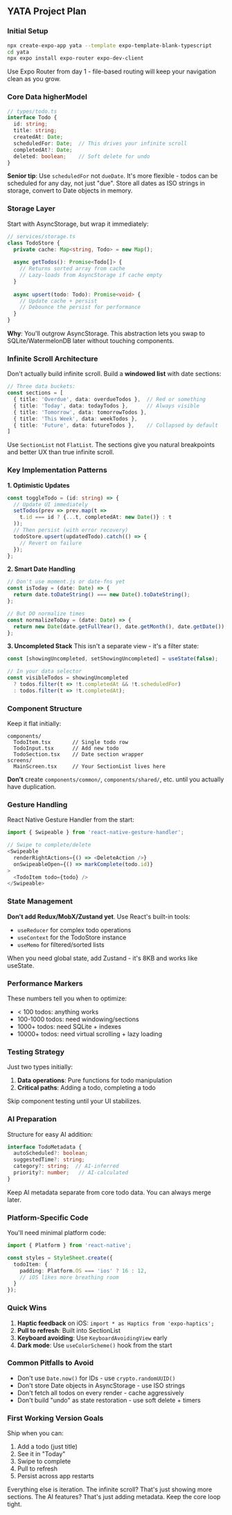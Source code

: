 ## YATA Project Plan

### Initial Setup
```bash
npx create-expo-app yata --template expo-template-blank-typescript
cd yata
npx expo install expo-router expo-dev-client
```

Use Expo Router from day 1 - file-based routing will keep your navigation clean as you grow.

### Core Data  higherModel
```typescript
// types/todo.ts
interface Todo {
  id: string;
  title: string;
  createdAt: Date;
  scheduledFor: Date;  // This drives your infinite scroll
  completedAt?: Date;
  deleted: boolean;    // Soft delete for undo
}
```

**Senior tip**: Use `scheduledFor` not `dueDate`. It's more flexible - todos can be scheduled for any day, not just "due". Store all dates as ISO strings in storage, convert to Date objects in memory.

### Storage Layer
Start with AsyncStorage, but wrap it immediately:

```typescript
// services/storage.ts
class TodoStore {
  private cache: Map<string, Todo> = new Map();
  
  async getTodos(): Promise<Todo[]> {
    // Returns sorted array from cache
    // Lazy-loads from AsyncStorage if cache empty
  }
  
  async upsert(todo: Todo): Promise<void> {
    // Update cache + persist
    // Debounce the persist for performance
  }
}
```

**Why**: You'll outgrow AsyncStorage. This abstraction lets you swap to SQLite/WatermelonDB later without touching components.

### Infinite Scroll Architecture

Don't actually build infinite scroll. Build a **windowed list** with date sections:

```typescript
// Three data buckets:
const sections = [
  { title: 'Overdue', data: overdueTodos },  // Red or something
  { title: 'Today', data: todayTodos },      // Always visible
  { title: 'Tomorrow', data: tomorrowTodos },
  { title: 'This Week', data: weekTodos },
  { title: 'Future', data: futureTodos },    // Collapsed by default
]
```

Use `SectionList` not `FlatList`. The sections give you natural breakpoints and better UX than true infinite scroll.

### Key Implementation Patterns

**1. Optimistic Updates**
```typescript
const toggleTodo = (id: string) => {
  // Update UI immediately
  setTodos(prev => prev.map(t => 
    t.id === id ? {...t, completedAt: new Date()} : t
  ));
  // Then persist (with error recovery)
  todoStore.upsert(updatedTodo).catch(() => {
    // Revert on failure
  });
};
```

**2. Smart Date Handling**
```typescript
// Don't use moment.js or date-fns yet
const isToday = (date: Date) => {
  return date.toDateString() === new Date().toDateString();
};

// But DO normalize times
const normalizeToDay = (date: Date) => {
  return new Date(date.getFullYear(), date.getMonth(), date.getDate());
};
```

**3. Uncompleted Stack**
This isn't a separate view - it's a filter state:
```typescript
const [showingUncompleted, setShowingUncompleted] = useState(false);

// In your data selector
const visibleTodos = showingUncompleted 
  ? todos.filter(t => !t.completedAt && !t.scheduledFor)
  : todos.filter(t => !t.completedAt);
```

### Component Structure

Keep it flat initially:
```
components/
  TodoItem.tsx       // Single todo row
  TodoInput.tsx      // Add new todo
  TodoSection.tsx    // Date section wrapper
screens/
  MainScreen.tsx     // Your SectionList lives here
```

**Don't** create `components/common/`, `components/shared/`, etc. until you actually have duplication.

### Gesture Handling

React Native Gesture Handler from the start:
```typescript
import { Swipeable } from 'react-native-gesture-handler';

// Swipe to complete/delete
<Swipeable
  renderRightActions={() => <DeleteAction />}
  onSwipeableOpen={() => markComplete(todo.id)}
>
  <TodoItem todo={todo} />
</Swipeable>
```

### State Management

**Don't add Redux/MobX/Zustand yet**. Use React's built-in tools:
- `useReducer` for complex todo operations
- `useContext` for the TodoStore instance
- `useMemo` for filtered/sorted lists

When you need global state, add Zustand - it's 8KB and works like useState.

### Performance Markers

These numbers tell you when to optimize:
- < 100 todos: anything works
- 100-1000 todos: need windowing/sections
- 1000+ todos: need SQLite + indexes
- 10000+ todos: need virtual scrolling + lazy loading

### Testing Strategy

Just two types initially:
1. **Data operations**: Pure functions for todo manipulation
2. **Critical paths**: Adding a todo, completing a todo

Skip component testing until your UI stabilizes.

### AI Preparation

Structure for easy AI addition:
```typescript
interface TodoMetadata {
  autoScheduled?: boolean;
  suggestedTime?: string;
  category?: string;  // AI-inferred
  priority?: number;   // AI-calculated
}
```

Keep AI metadata separate from core todo data. You can always merge later.

### Platform-Specific Code

You'll need minimal platform code:
```typescript
import { Platform } from 'react-native';

const styles = StyleSheet.create({
  todoItem: {
    padding: Platform.OS === 'ios' ? 16 : 12,
    // iOS likes more breathing room
  }
});
```

### Quick Wins

1. **Haptic feedback** on iOS: `import * as Haptics from 'expo-haptics';`
2. **Pull to refresh**: Built into SectionList
3. **Keyboard avoiding**: Use `KeyboardAvoidingView` early
4. **Dark mode**: Use `useColorScheme()` hook from the start

### Common Pitfalls to Avoid

- Don't use `Date.now()` for IDs - use `crypto.randomUUID()`
- Don't store Date objects in AsyncStorage - use ISO strings
- Don't fetch all todos on every render - cache aggressively
- Don't build "undo" as state restoration - use soft delete + timers

### First Working Version Goals

Ship when you can:
1. Add a todo (just title)
2. See it in "Today"
3. Swipe to complete
4. Pull to refresh
5. Persist across app restarts

Everything else is iteration. The infinite scroll? That's just showing more sections. The AI features? That's just adding metadata. Keep the core loop tight.